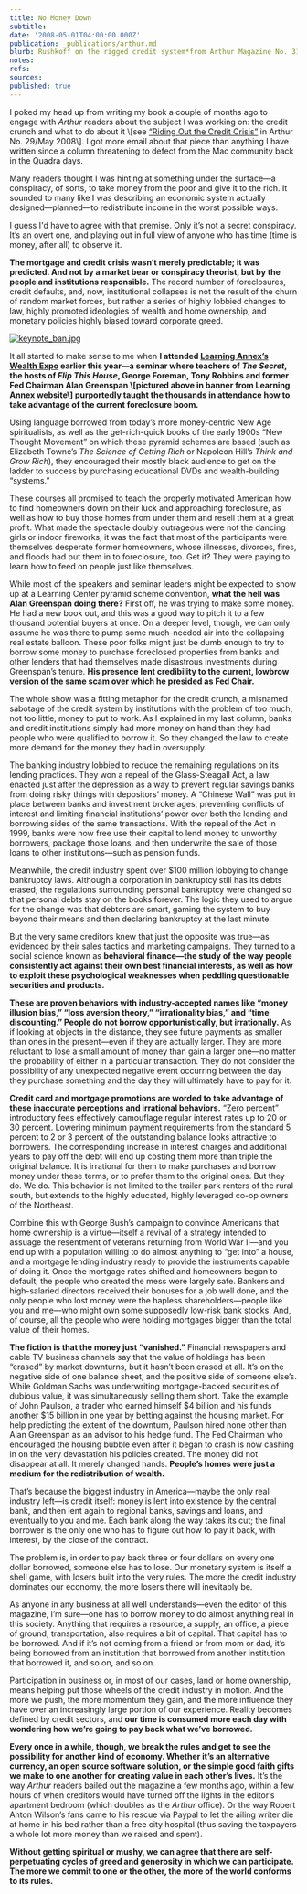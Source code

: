 ```yaml
---
title: No Money Down
subtitle: 
date: '2008-05-01T04:00:00.000Z'
publication: _publications/arthur.md
blurb: Rushkoff on the rigged credit system*from Arthur Magazine No. 31, Oct 2008*
notes: 
refs: 
sources: 
published: true
---
```

I poked my head up from writing my book a couple of months ago to engage with *Arthur* readers about the subject I was working on: the credit crunch and what to do about it \\[see [“Riding Out the Credit Crisis”](http://www.arthurmag.com/magpie/?p=3149) in Arthur No. 29/May 2008\\]. I got more email about that piece than anything I have written since a column threatening to defect from the Mac community back in the Quadra days.

Many readers thought I was hinting at something under the surface—a conspiracy, of sorts, to take money from the poor and give it to the rich. It sounded to many like I was describing an economic system actually designed—planned—to redistribute income in the worst possible ways.

I guess I'd have to agree with that premise. Only it’s not a secret conspiracy. It’s an overt one, and playing out in full view of anyone who has time (time is money, after all) to observe it.

**The mortgage and credit crisis wasn’t merely predictable; it was predicted. And not by a market bear or conspiracy theorist, but by the people and institutions responsible.** The record number of foreclosures, credit defaults, and, now, institutional collapses is not the result of the churn of random market forces, but rather a series of highly lobbied changes to law, highly promoted ideologies of wealth and home ownership, and monetary policies highly biased toward corporate greed.

[![keynote_ban.jpg](https://arthurmagdotcom.files.wordpress.com/2008/09/keynote_ban.jpg?w=660)](https://www.learningannex.com/realestate/realestate.taf?coursenum=&menu=&refer=&ccode=)

It all started to make sense to me when **I attended [Learning Annex’s Wealth Expo](https://www.learningannex.com/realestate/realestate.taf?coursenum=&menu=&refer=&ccode=) earlier this year—a seminar where teachers of *The Secret*, the hosts of *Flip This House*, George Foreman, Tony Robbins and former Fed Chairman Alan Greenspan \\[pictured above in banner from Learning Annex website\\] purportedly taught the thousands in attendance how to take advantage of the current foreclosure boom.**

Using language borrowed from today’s more money-centric New Age spiritualists, as well as the get-rich-quick books of the early 1900s “New Thought Movement” on which these pyramid schemes are based (such as Elizabeth Towne’s *The Science of Getting Rich* or Napoleon Hill’s *Think and Grow Rich*), they encouraged their mostly black audience to get on the ladder to success by purchasing educational DVDs and wealth-building “systems.”

These courses all promised to teach the properly motivated American how to find homeowners down on their luck and approaching foreclosure, as well as how to buy those homes from under them and resell them at a great profit. What made the spectacle doubly outrageous were not the dancing girls or indoor fireworks; it was the fact that most of the participants were themselves desperate former homeowners, whose illnesses, divorces, fires, and floods had put them in to foreclosure, too. Get it? They were paying to learn how to feed on people just like themselves.

While most of the speakers and seminar leaders might be expected to show up at a Learning Center pyramid scheme convention, **what the hell was Alan Greenspan doing there?** First off, he was trying to make some money. He had a new book out, and this was a good way to pitch it to a few thousand potential buyers at once. On a deeper level, though, we can only assume he was there to pump some much-needed air into the collapsing real estate balloon. These poor folks might just be dumb enough to try to borrow some money to purchase foreclosed properties from banks and other lenders that had themselves made disastrous investments during Greenspan’s tenure. **His presence lent credibility to the current, lowbrow version of the same scam over which he presided as Fed Chair.**

The whole show was a fitting metaphor for the credit crunch, a misnamed sabotage of the credit system by institutions with the problem of too much, not too little, money to put to work. As I explained in my last column, banks and credit institutions simply had more money on hand than they had people who were qualified to borrow it. So they changed the law to create more demand for the money they had in oversupply.

The banking industry lobbied to reduce the remaining regulations on its lending practices. They won a repeal of the Glass-Steagall Act, a law enacted just after the depression as a way to prevent regular savings banks from doing risky things with depositors’ money. A “Chinese Wall” was put in place between banks and investment brokerages, preventing conflicts of interest and limiting financial institutions’ power over both the lending and borrowing sides of the same transactions. With the repeal of the Act in 1999, banks were now free use their capital to lend money to unworthy borrowers, package those loans, and then underwrite the sale of those loans to other institutions—such as pension funds.

Meanwhile, the credit industry spent over $100 million lobbying to change bankruptcy laws. Although a corporation in bankruptcy still has its debts erased, the regulations surrounding personal bankruptcy were changed so that personal debts stay on the books forever. The logic they used to argue for the change was that debtors are smart, gaming the system to buy beyond their means and then declaring bankruptcy at the last minute.

But the very same creditors knew that just the opposite was true—as evidenced by their sales tactics and marketing campaigns. They turned to a social science known as **behavioral finance—the study of the way people consistently act against their own best financial interests, as well as how to exploit these psychological weaknesses when peddling questionable securities and products.**

**These are proven behaviors with industry-accepted names like “money illusion bias,” “loss aversion theory,” “irrationality bias,” and “time discounting.” People do not borrow opportunistically, but irrationally.** As if looking at objects in the distance, they see future payments as smaller than ones in the present—even if they are actually larger. They are more reluctant to lose a small amount of money than gain a larger one—no matter the probability of either in a particular transaction. They do not consider the possibility of any unexpected negative event occurring between the day they purchase something and the day they will ultimately have to pay for it.

**Credit card and mortgage promotions are worded to take advantage of these inaccurate perceptions and irrational behaviors.** “Zero percent” introductory fees effectively camouflage regular interest rates up to 20 or 30 percent. Lowering minimum payment requirements from the standard 5 percent to 2 or 3 percent of the outstanding balance looks attractive to borrowers. The corresponding increase in interest charges and additional years to pay off the debt will end up costing them more than triple the original balance. It is irrational for them to make purchases and borrow money under these terms, or to prefer them to the original ones. But they do. We do. This behavior is not limited to the trailer park renters of the rural south, but extends to the highly educated, highly leveraged co-op owners of the Northeast.

Combine this with George Bush’s campaign to convince Americans that home ownership is a virtue—itself a revival of a strategy intended to assuage the resentment of veterans returning from World War II—and you end up with a population willing to do almost anything to “get into” a house, and a mortgage lending industry ready to provide the instruments capable of doing it. Once the mortgage rates shifted and homeowners began to default, the people who created the mess were largely safe. Bankers and high-salaried directors received their bonuses for a job well done, and the only people who lost money were the hapless shareholders—people like you and me—who might own some supposedly low-risk bank stocks. And, of course, all the people who were holding mortgages bigger than the total value of their homes.

**The fiction is that the money just “vanished.”** Financial newspapers and cable TV business channels say that the value of holdings has been “erased” by market downturns, but it hasn’t been erased at all. It’s on the negative side of one balance sheet, and the positive side of someone else’s. While Goldman Sachs was underwriting mortgage-backed securities of dubious value, it was simultaneously selling them short. Take the example of John Paulson, a trader who earned himself $4 billion and his funds another $15 billion in one year by betting against the housing market. For help predicting the extent of the downturn, Paulson hired none other than Alan Greenspan as an advisor to his hedge fund. The Fed Chairman who encouraged the housing bubble even after it began to crash is now cashing in on the very devastation his policies created. The money did not disappear at all. It merely changed hands. **People’s homes were just a medium for the redistribution of wealth.**

That’s because the biggest industry in America—maybe the only real industry left—is credit itself: money is lent into existence by the central bank, and then lent again to regional banks, savings and loans, and eventually to you and me. Each bank along the way takes its cut; the final borrower is the only one who has to figure out how to pay it back, with interest, by the close of the contract.

The problem is, in order to pay back three or four dollars on every one dollar borrowed, someone else has to lose. Our monetary system is itself a shell game, with losers built into the very rules. The more the credit industry dominates our economy, the more losers there will inevitably be.

As anyone in any business at all well understands—even the editor of this magazine, I’m sure—one has to borrow money to do almost anything real in this society. Anything that requires a resource, a supply, an office, a piece of ground, transportation, also requires a bit of capital. That capital has to be borrowed. And if it’s not coming from a friend or from mom or dad, it’s being borrowed from an institution that borrowed from another institution that borrowed it, and so on, and so on.

Participation in business or, in most of our cases, land or home ownership, means helping put those wheels of the credit industry in motion. And the more we push, the more momentum they gain, and the more influence they have over an increasingly large portion of our experience. Reality becomes defined by credit sectors, and **our time is consumed more each day with wondering how we’re going to pay back what we’ve borrowed.**

**Every once in a while, though, we break the rules and get to see the possibility for another kind of economy. Whether it’s an alternative currency, an open source software solution, or the simple good faith gifts we make to one another for creating value in each other’s lives.** It’s the way *Arthur* readers bailed out the magazine a few months ago, within a few hours of when creditors would have turned off the lights in the editor’s apartment bedroom (which doubles as the *Arthur* office). Or the way Robert Anton Wilson’s fans came to his rescue via Paypal to let the ailing writer die at home in his bed rather than a free city hospital (thus saving the taxpayers a whole lot more money than we raised and spent).

**Without getting spiritual or mushy, we can agree that there are self-perpetuating cycles of greed and generosity in which we can participate. The more we commit to one or the other, the more of the world conforms to its rules.**
